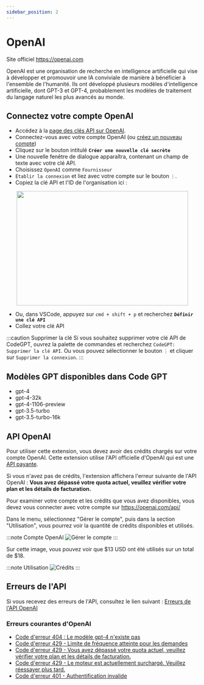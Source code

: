 ```yaml
---
sidebar_position: 2
---
```


# OpenAI

Site officiel https://openai.com

OpenAI est une organisation de recherche en intelligence artificielle qui vise à développer et promouvoir une IA conviviale de manière à bénéficier à l'ensemble de l'humanité. Ils ont développé plusieurs modèles d'intelligence artificielle, dont GPT-3 et GPT-4, probablement les modèles de traitement du langage naturel les plus avancés au monde.

## Connectez votre compte OpenAI
- Accédez à la [page des clés API sur OpenAI](https://platform.openai.com/account/api-keys).
- Connectez-vous avec votre compte OpenAI (ou [créez un nouveau compte](https://platform.openai.com/signup))
- Cliquez sur le bouton intitulé **`Créer une nouvelle clé secrète`**
- Une nouvelle fenêtre de dialogue apparaîtra, contenant un champ de texte avec votre clé API.
- Choisissez `OpenAI` comme `Fournisseur`
- `Établir la connexion` et liez avec votre compte sur le bouton `⋮`.
- Copiez la clé API et l'ID de l'organisation ici :
  
<p align="center">
      <img width="450" height="300" src="https://github.com/davila7/code-gpt-docs/assets/37567214/c79e8c36-2d0c-4cfe-992b-5816748472aa"/>
</p>

 
- Ou, dans VSCode, appuyez sur `cmd + shift + p` et recherchez **`Définir une clé API`**
- Collez votre clé API

:::caution Supprimer la clé
Si vous souhaitez supprimer votre clé API de CodeGPT, ouvrez la palette de commandes et recherchez `CodeGPT: Supprimer la clé API`. Ou vous pouvez sélectionner le bouton `⋮` et cliquer sur `Supprimer la connexion`.
:::

## Modèles GPT disponibles dans Code GPT
- gpt-4
- gpt-4-32k
- gpt-4-1106-preview
- gpt-3.5-turbo
- gpt-3.5-turbo-16k

## API OpenAI

Pour utiliser cette extension, vous devez avoir des crédits chargés sur votre compte OpenAI.
Cette extension utilise l'API officielle d'OpenAI qui est une [API payante](https://openai.com/api/pricing/).

Si vous n'avez pas de crédits, l'extension affichera l'erreur suivante de l'API OpenAI :
**Vous avez dépassé votre quota actuel, veuillez vérifier votre plan et les détails de facturation.**

Pour examiner votre compte et les crédits que vous avez disponibles, vous devez vous connecter avec votre compte sur https://openai.com/api/

Dans le menu, sélectionnez "Gérer le compte", puis dans la section "Utilisation", vous pourrez voir la quantité de crédits disponibles et utilisés.

:::note Compte OpenAI
![Gérer le compte](https://user-images.githubusercontent.com/6216945/213941730-b48b8b6a-8f0d-4fea-b4b3-42edc838f42e.png)
:::

Sur cette image, vous pouvez voir que $13 USD ont été utilisés sur un total de $18.

:::note Utilisation
![Crédits](https://user-images.githubusercontent.com/6216945/213941720-1ae816dd-fedb-4026-ae8c-b8b374d1d0dd.png)
:::

## Erreurs de l'API
Si vous recevez des erreurs de l'API, consultez le lien suivant : [Erreurs de l'API OpenAI](https://help.openai.com/en/collections/3675931-openai-api#api-error-codes-explained)

### Erreurs courantes d'OpenAI
- [Code d'erreur 404 : Le modèle gpt-4 n'existe pas](https://community.openai.com/t/when-i-try-the-gpt-4-model-chat-completion-in-api-request-i-get-an-error-that-model-does-not-exist/98850)
- [Code d'erreur 429 - Limite de fréquence atteinte pour les demandes](https://help.openai.com/en/articles/6891829-error-code-429-rate-limit-reached-for-requests)
- [Code d'erreur 429 - Vous avez dépassé votre quota actuel, veuillez vérifier votre plan et les détails de facturation.](https://help.openai.com/en/articles/6891831-error-code-429-you-exceeded-your-current-quota-please-check-your-plan-and-billing-details)
- [Code d'erreur 429 - Le moteur est actuellement surchargé. Veuillez réessayer plus tard.](https://help.openai.com/en/articles/6891834-error-code-429-the-engine-is-currently-overloaded-please-try-again-later)
- [Code d'erreur 401 - Authentification invalide](https://help.openai.com/en/articles/6891767-error-code-401-invalid-authentication)

